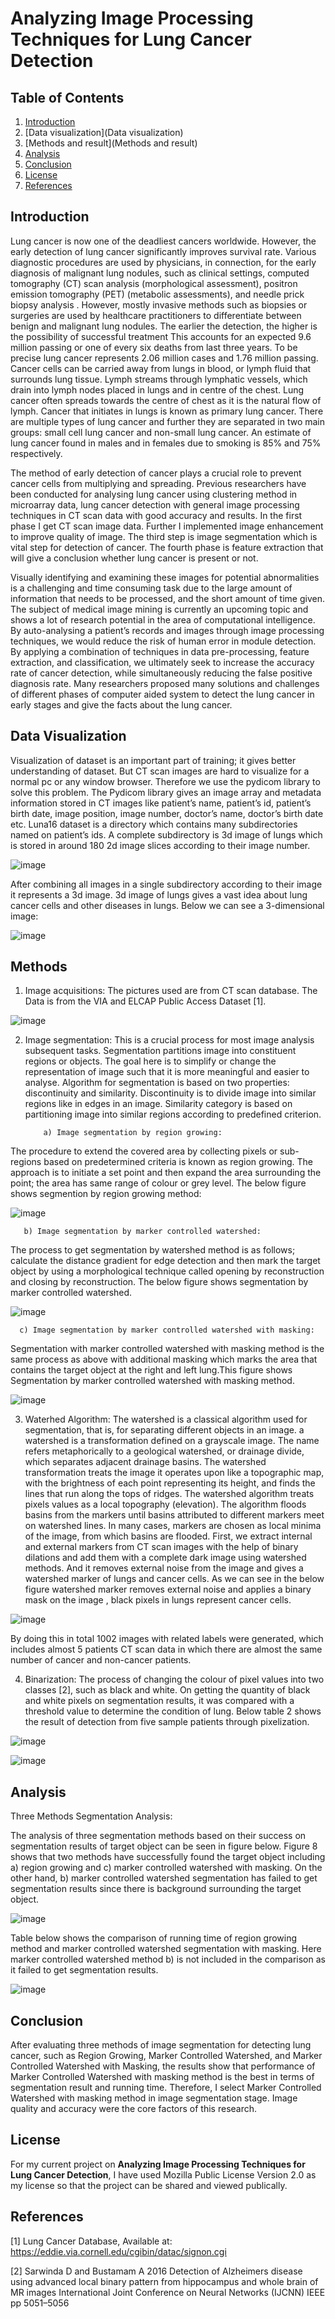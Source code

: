 # Analyzing Image Processing Techniques for Lung Cancer Detection

## Table of Contents
1) [Introduction](Introduction)
2) [Data visualization](Data visualization)
3) [Methods and result](Methods and result)
4) [Analysis](Analysis)
5) [Conclusion](Conclusion)
6) [License](License)
7) [References](References)

## Introduction
Lung cancer is now one of the deadliest cancers worldwide. However, the early detection of lung cancer significantly improves survival rate. Various diagnostic procedures are used by physicians, in connection, for the early diagnosis of malignant lung nodules, such as clinical settings, computed tomography (CT) scan analysis (morphological assessment), positron emission tomography (PET) (metabolic assessments), and needle prick biopsy analysis . However, mostly invasive methods such as biopsies or surgeries are used by healthcare practitioners to differentiate between benign and malignant lung nodules. The earlier the detection, the higher is the possibility of successful treatment This accounts for an expected 9.6 million passing or one of every six deaths from last three years. To be precise lung cancer represents 2.06 million cases and 1.76 million passing. Cancer cells can be carried away from lungs in blood, or lymph fluid that surrounds lung tissue. Lymph streams through lymphatic vessels, which drain into lymph nodes placed in lungs and in centre of the chest. Lung cancer often spreads towards the centre of chest as it is the natural flow of lymph. Cancer that initiates in lungs is known as primary lung cancer. There are multiple types of lung cancer and further they are separated in two main groups: small cell lung cancer and non-small lung cancer. An estimate of lung cancer found in males and in females due to smoking is 85% and 75% respectively. 

The method of early detection of cancer plays a crucial role to prevent cancer cells from multiplying and spreading. Previous researchers have been conducted for analysing lung cancer using clustering method in microarray data, lung cancer detection with general image processing techniques in CT scan data with good accuracy and results. In the first phase I get CT scan image data. Further I implemented image enhancement to improve quality of image. The third step is image segmentation which is vital step for detection of cancer. The fourth phase is feature extraction that will give a conclusion whether lung cancer is present or not.

Visually identifying and examining these images for potential abnormalities is a challenging and time consuming task due to the large amount of information that needs to be processed, and the short amount of time given. The subject of medical image mining is currently an upcoming topic and shows a lot of research potential in the area of computational intelligence. By auto-analysing a patient’s records and images through image processing techniques, we would reduce the risk of human error in module detection. By applying a combination of techniques in data pre-processing, feature extraction, and classification, we ultimately seek to increase the accuracy rate of cancer detection, while simultaneously reducing the false positive diagnosis rate. Many researchers proposed many solutions and challenges of different phases of computer aided system to detect the lung cancer in early stages and give the facts about the lung cancer. 

## Data Visualization
Visualization of dataset is an important part of training; it gives better understanding of dataset. But CT scan images are hard to visualize for a normal pc or any window browser. Therefore we use the pydicom library to solve this problem. The Pydicom library gives an image array and metadata information stored in CT images like patient’s name, patient’s id, patient’s birth date, image position, image number, doctor’s name, doctor’s birth date etc. Luna16 dataset is a directory which contains many subdirectories named on patient’s ids. A complete subdirectory is 3d image of lungs which is stored in around 180 2d image slices according to their image number.

![image](https://user-images.githubusercontent.com/70322066/129493442-64383928-ab89-40de-8a85-2bdefe802eb0.png)

After combining all images in a single subdirectory according to their image it represents a 3d image. 3d image of lungs gives a vast idea about lung cancer cells and other diseases in lungs. Below we can see a 3-dimensional image:

![image](https://user-images.githubusercontent.com/70322066/129493458-b526ca10-ab55-4b65-8092-f89325dda885.png)

## Methods
1)	Image acquisitions:
The pictures used are from CT scan database. The Data is from the VIA and ELCAP Public Access Dataset [1].

![image](https://user-images.githubusercontent.com/70322066/129493623-6262c3c8-ed0e-436f-b1a5-a7630a443f09.png)

2)	Image segmentation:
This is a crucial process for most image analysis subsequent tasks. Segmentation partitions image into constituent regions or objects. The goal here is to simplify or change the representation of image such that it is more meaningful and easier to analyse. Algorithm for segmentation is based on two properties: discontinuity and similarity. Discontinuity is to divide image into similar regions like in edges in an image. Similarity category is based on partitioning image into similar regions according to predefined criterion.

            a) Image segmentation by region growing:
  The procedure to extend the covered area by collecting pixels or sub-regions based on predetermined criteria is known as region growing. The approach is to initiate a set point and then expand the area surrounding the point; the area has same range of colour or grey level. The below figure shows segmention by region growing method:
  
   ![image](https://user-images.githubusercontent.com/70322066/129493648-ad982aef-5f7c-4010-a1e0-69da1ba0a86d.png)

       b) Image segmentation by marker controlled watershed:
   The process to get segmentation by watershed method is as follows; calculate the distance gradient for edge detection and then mark the target object by using a morphological technique called opening by reconstruction and closing by reconstruction. The below figure shows segmentation by marker controlled watershed.
   
   ![image](https://user-images.githubusercontent.com/70322066/129493707-7c289dd8-f8b0-41ac-ab54-00c8105e3838.png)


      c) Image segmentation by marker controlled watershed with masking:
   Segmentation with marker controlled watershed with masking method is the same process as above with additional masking which marks the area that contains the target object at the right and left lung.This figure shows Segmentation by marker controlled watershed with masking method.
   
   ![image](https://user-images.githubusercontent.com/70322066/129493723-5f31fc02-990c-4051-8434-e3b4f763c63b.png)

3) Waterhed Algorithm:
The watershed is a classical algorithm used for segmentation, that is, for separating different objects in an image. a watershed is a transformation defined on a grayscale image. The name refers metaphorically to a geological watershed, or drainage divide, which separates adjacent drainage basins. The watershed transformation treats the image it operates upon like a topographic map, with the brightness of each point representing its height, and finds the lines that run along the tops of ridges. The watershed algorithm treats pixels values as a local topography (elevation). The algorithm floods basins from the markers until basins attributed to different markers meet on watershed lines. In many cases, markers are chosen as local minima of the image, from which basins are flooded. First, we extract internal and external markers from CT scan images with the help of binary dilations and add them with a complete dark image using watershed methods. And it removes external noise from the image and gives a watershed marker of lungs and cancer cells. As we can see in the below figure watershed marker removes external noise and applies a binary mask on the image , black pixels in lungs represent cancer cells.

![image](https://user-images.githubusercontent.com/70322066/129493795-3f3821a7-beaa-4c2f-8314-d0e10747d159.png)

By doing this in total 1002 images with related labels were generated, which includes almost 5 patients CT scan data in which there are almost the same number of cancer and non-cancer patients.

4) Binarization:
The process of changing the colour of pixel values into two classes [2], such as black and white. On getting the quantity of black and white pixels on segmentation results, it was compared with a threshold value to determine the condition of lung. Below table 2  shows the result of detection from five sample patients through pixelization.

![image](https://user-images.githubusercontent.com/70322066/129493878-eeeb0305-0b58-47cd-b692-f820ac93bfcf.png)

![image](https://user-images.githubusercontent.com/70322066/129493890-150c0fa4-c423-44cc-80bd-890a6198953f.png)

## Analysis

Three Methods Segmentation Analysis:

The analysis of three segmentation methods based on their success on segmentation results of target object can be seen in figure below. Figure 8 shows that two methods have successfully found the target object including a) region growing and c) marker controlled watershed with masking. On the other hand, b) marker controlled watershed segmentation has failed to get segmentation results since there is background surrounding the target object.

![image](https://user-images.githubusercontent.com/70322066/129493921-7c0bc469-ca31-42f4-b0a4-998852e69c2c.png)

Table below shows the comparison of running time of region growing method and marker controlled watershed segmentation with masking. Here marker controlled watershed method b) is not included in the comparison as it failed to get segmentation results. 

![image](https://user-images.githubusercontent.com/70322066/129493925-452ef004-aa31-4a66-bf58-2c7b40942498.png)


## Conclusion

After evaluating three methods of image segmentation for detecting lung cancer, such as Region Growing, Marker Controlled Watershed, and Marker Controlled Watershed with Masking, the results show that performance of Marker Controlled Watershed with masking method is the best in terms of segmentation result and running time. Therefore, I select Marker Controlled Watershed with masking method in image segmentation stage. Image quality and accuracy were the core factors of this research.

## License
For my current project on **Analyzing Image Processing Techniques for Lung Cancer Detection**, I have used Mozilla Public License Version 2.0 as my license so that the project can be shared and viewed publically.

## References
[1] Lung Cancer Database, Available at: https://eddie.via.cornell.edu/cgibin/datac/signon.cgi

[2] Sarwinda D and Bustamam A 2016 Detection of Alzheimers disease using advanced local binary pattern from hippocampus and whole brain of MR images International Joint Conference on Neural Networks (IJCNN) IEEE pp 5051–5056






